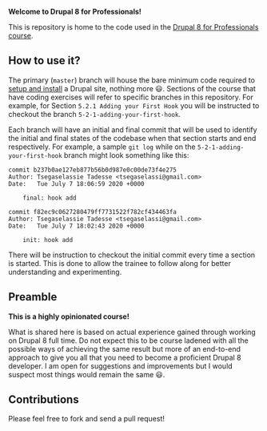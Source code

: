 **Welcome to Drupal 8 for Professionals!**

This is repository is home to the code used in the [Drupal 8 for Professionals course](https://github.com/tsega/drupal-8-for-professionals/wiki).

## How to use it?
The primary (`master`) branch will house the bare minimum code required to [setup and install](https://github.com/tsega/drupal-8-for-professionals/wiki/2-Setup-and-Installation) a Drupal site, nothing more :smiley:. Sections of the course that have coding exercises will refer to specific branches in this repository. For example, for Section `5.2.1 Adding your First Hook` you will be instructed to checkout the branch `5-2-1-adding-your-first-hook`.

Each branch will have an initial and final commit that will be used to identify the initial and final states of the codebase when that section starts and end respectively. For example, a sample `git log` while on the `5-2-1-adding-your-first-hook` branch might look something like this:

```
commit b237b0ae127eb877b56b0d987e0c00de73f4e275
Author: Tsegaselassie Tadesse <tsegaselassi@gmail.com>
Date:   Tue July 7 18:06:59 2020 +0000

    final: hook add

commit f82ec9c0627280479ff7731522f782cf434463fa
Author: Tsegaselassie Tadesse <tsegaselassi@gmail.com>
Date:   Tue July 7 18:02:43 2020 +0000

    init: hook add
```

There will be instruction to checkout the initial commit every time a section is started. This is done to allow the trainee to follow along for better understanding and experimenting.


## Preamble

**This is a highly opinionated course!**

What is shared here is based on actual experience gained through working on Drupal 8 full time. Do not expect this to be course ladened with all the possible ways of achieving the same result but more of an end-to-end approach to give you all that you need to become a proficient Drupal 8 developer. I am open for suggestions and improvements but I would suspect most things would remain the same :smiley:.

## Contributions

Please feel free to fork and send a pull request!